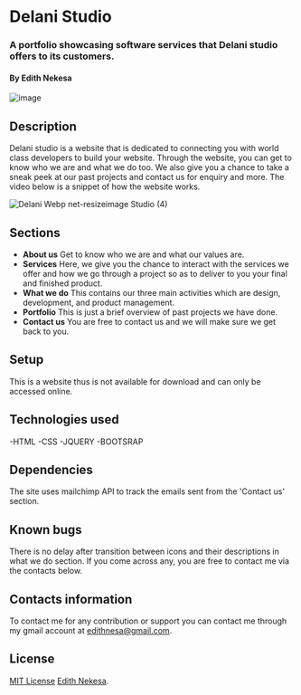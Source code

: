 # Delani Studio


### A portfolio showcasing software services that Delani studio offers to its customers.
#### By **Edith Nekesa**

![image](https://user-images.githubusercontent.com/32816069/158273612-9cc84d5d-799e-494b-989a-914c8f5d5fa5.png)             

## Description
Delani studio is a website that is dedicated to connecting you with world class developers to build your website. Through the website, you can get to know who we are and what we do too. We also give you a chance to take a sneak peek at our past projects and contact us for enquiry and more. The video below is a snippet of how the website works.

![Delani ![Webp net-resizeimage](https://user-images.githubusercontent.com/32816069/158372229-ab63e824-9643-437d-acfe-cd49270db11d.jpg)
Studio (4)](https://user-images.githubusercontent.com/32816069/158276274-32d73290-264e-42eb-a5f8-fb9703742287.gif)


## Sections
* **About us**
Get to know who we are and what our values are.
* **Services**
Here, we give you the chance to interact with the services we offer and how we go through a project so as to deliver to you your final and finished product.
* **What we do**
This contains our three main activities which are design, development, and product management.
* **Portfolio**
This is just a brief overview of past projects we have done.
* **Contact us**
You are free to contact us and we will make sure we get back to you.

## Setup
This is a website thus is not available for download and can only be accessed online.

## Technologies used
-HTML
-CSS
-JQUERY
-BOOTSRAP

## Dependencies
The site uses mailchimp API to track the emails sent from the 'Contact us' section.

## Known bugs
There is no delay after transition between icons and their descriptions in what we do section.
If you come across any, you are free to contact me via the contacts below.

## Contacts information
To contact me for any contribution or support you can contact me through my gmail account at edithnesa@gmail.com.

## License
[MIT License](https://github.com/Edith-guru/Delani-studio/main/LICENSE) [Edith Nekesa](https://www.linkedin.com/in/edith-kesa-b84a7a142/).
